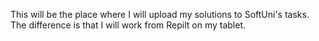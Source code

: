 This will be the place where I will upload my solutions to SoftUni's tasks. The difference is that I will work from Repilt on my tablet. 